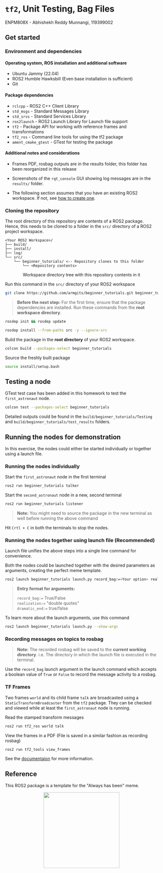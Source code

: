 # `tf2`, Unit Testing, Bag Files

ENPM808X - Abhishekh Reddy Munnangi, 119399002

## Get started

### Environment and dependencies

#### Operating system, ROS installation and additional software

- Ubuntu Jammy (22.04)
- ROS2 Humble Hawksbill (Even base installation is sufficient)
- Git

#### Package dependencies

- `rclcpp` - ROS2 C++ Client Library
- `std_msgs` - Standard Messages Library
- `std_srvs` - Standard Services Library
- `ros2launch` - ROS2 Launch Library for Launch file support
- `tf2` - Package API for working with reference frames and transformations
- `tf2_ros` - Command line tools for using the tf2 package
- `ament_cmake_gtest` - GTest for testing the package

#### Additional notes and considerations

- Frames PDF, rosbag outputs are in the results folder, this folder has been
  reorganized in this release

- Screenshots of the `rqt_console` GUI showing log messages are in the
`results/` folder.

- The following section assumes that you have an existing ROS2 workspace. If not,
see [how to create one](https://docs.ros.org/en/humble/Tutorials/Beginner-Client-Libraries/Creating-A-Workspace/Creating-A-Workspace.html#create-a-new-directory).

### Cloning the repository

The root directory of this repository are contents of a ROS2 package. Hence,
this needs to be cloned to a folder in the `src/` directory of a ROS2 project
workspace.

```console
<Your ROS2 Workspace>/
├── build/
├── install/
├── log/
└── src/
    └── beginner_tutorials/ <-- Repository clones to this folder
        └── <Repository contents>
```

<p align="center">Workspace directory tree with this repository contents in it</p>

Run this command in the `src/` directory of your ROS2 workspace

```bash
git clone https://github.com/armgits/beginner_tutorials.git beginner_tutorials
```

>**Before the next step:** For the first time, ensure that the package
> dependencies are installed. Run these commands from the **root workspace directory**.

```bash
rosdep init && rosdep update
```

```bash
rosdep install --from-paths src -y --ignore-src
```

Build the package in the **root directory** of your ROS2 workspace.

```bash
colcon build --packages-select beginner_tutorials
```

Source the freshly built package

```bash
source install/setup.bash
```

## Testing a node

GTest test case has been added in this homework to test the `first_astronaut` node.

```bash
colcon test --packages-select beginner_tutorials
```

Detailed outputs could be found in the `build/beginner_tutorials/Testing` and
`build/beginner_tutorials/test_results` folders.

## Running the nodes for demonstration

In this exercise, the nodes could either be started individually or together
using a launch file.

### Running the nodes individually

Start the `first_astronaut` node in the first terminal

```bash
ros2 run beginner_tutorials talker
```

Start the `second_astronaut` node in a new, second terminal

```bash
ros2 run beginner_tutorials listener
```

>**Note:** You might need to source the package in the new terminal as well
> before running the above command

Hit `Crtl + C` in both the terminals to stop the nodes.

### Running the nodes together using launch file (Recommended)

Launch file unifies the above steps into a single line command for convenience.

Both the nodes could be launched together with the desired parameters as arguments,
creating the perfect meme template.

```bash
ros2 launch beginner_tutorials launch.py record_bag:=<Your option> realization:=<Your text> dramatic_end:=<Your option>
```

> **Entry format for arguments:**
>
> `record_bag:=` True/False <br>
> `realization:=` "double quotes" <br>
> `dramatic_end:=` true/false

To learn more about the launch arguments, use this command

```bash
ros2 launch beginner_tutorials launch.py --show-args
```

### Recording messages on topics to rosbag

> **Note:** The recorded rosbag will be saved to the **current working directory**.
> i.e. The directory in which the launch file is executed in the terminal.

Use the `record_bag` launch argument in the launch command which accepts a
boolean value of `True` or `False` to record the message activity to a rosbag.

### TF Frames

Two frames `world` and its child frame `talk` are broadcasted using a
`StaticTransformBroadcaster` from the `tf2` package. They can be checked and viewed
while at least the `first_astronaut` node is running.

Read the stamped transform messages

```bash
ros2 run tf2_ros world talk
```

View the frames in a PDF (File is saved in a similar fashion as recording rosbag)

```bash
ros2 run tf2_tools view_frames
```

See the [documentaion](https://docs.ros.org/en/humble/Tutorials/Intermediate/Tf2/Debugging-Tf2-Problems.html#checking-the-frames) for
more information.

## Reference

This ROS2 package is a template for the "Always has been" meme.

<p align="center"><img src="https://media.tenor.com/R7iJGnaKOjgAAAAd/lol.gif" height="250"></p>
